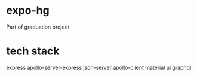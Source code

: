 # expo-hg
Part of graduation project

# tech stack
express
apollo-server-express
json-server
apollo-client
material ui
graphql
